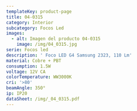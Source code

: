 ```yaml
---
templateKey: product-page
title: 04-0315
category: Interior
subcategory: Focos Led
images:
  - alt: Imagen del producto 04-0315
    image: /img/04_0315.jpg
serie: Focos led
description: ' Foco LED G4 Samsung 2323, 110 Lm'
material: Cobre + PBT
consumption: 1.5W
voltage: 12V CA
colorTemperature: WW3000K
cri: '>80'
beamAngle: 350°
ip: IP20
dataSheet: /img/_04_0315.pdf
---
```


